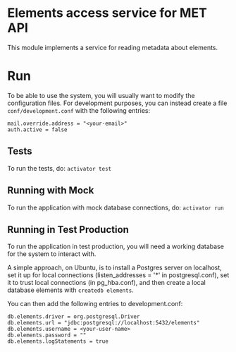 Elements access service for MET API
=======================================

This module implements a service for reading metadata about elements.

# Run

To be able to use the system, you will usually want to modify the 
configuration files. For development purposes, you can instead create a file
`conf/development.conf` with the following entries:
```
mail.override.address = "<your-email>"
auth.active = false
```

## Tests

To run the tests, do: `activator test`

## Running with Mock

To run the application with mock database connections, do: `activator run`

## Running in Test Production

To run the application in test production, you will need a working database
for the system to interact with.

A simple approach, on Ubuntu, is to install a Postgres server on localhost,
set it up for local connections (listen_addresses = '*' in postgresql.conf),
set it to trust local connections (in pg_hba.conf), and then create a local
database elements with `createdb elements`.

You can then add the following entries to development.conf:
```
db.elements.driver = org.postgresql.Driver
db.elements.url = "jdbc:postgresql://localhost:5432/elements"
db.elements.username = <your-user-name>
db.elements.password = ""
db.elements.logStatements = true
```   




